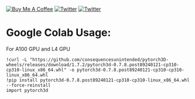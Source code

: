 <a href="https://www.buymeacoffee.com/outofai" target="_blank"><img src="https://img.shields.io/badge/-buy_me_a%C2%A0coffee-red?logo=buy-me-a-coffee" alt="Buy Me A Coffee"></a>
[![Twitter](https://img.shields.io/twitter/url/https/twitter.com/cloudposse.svg?style=social&label=Ashleigh%20Watson)](https://twitter.com/OutofAi) 
[![Twitter](https://img.shields.io/twitter/url/https/twitter.com/cloudposse.svg?style=social&label=Alex%20Nasa)](https://twitter.com/banterless_ai)

# Google Colab Usage:

For A100 GPU and L4 GPU
```
!curl -L "https://github.com/consequencesunintended/pytorch3D-wheels/releases/download/1.7.2/pytorch3d-0.7.8.post89240121-cp310-cp310-linux_x86_64.whl" -o pytorch3d-0.7.8.post89240121-cp310-cp310-linux_x86_64.whl
!pip install pytorch3d-0.7.8.post89240121-cp310-cp310-linux_x86_64.whl --force-reinstall
import pytorch3d
```

